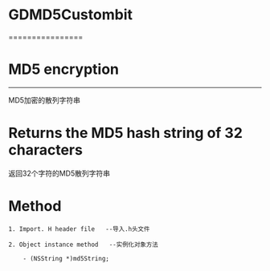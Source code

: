 # GDMD5Custombit
================

# MD5 encryption  
----------------
   MD5加密的散列字符串
   
# Returns the MD5 hash string of 32 characters
  返回32个字符的MD5散列字符串

# Method
  `1. Import. H header file   --导入.h头文件`
  
  `2. Object instance method   --实例化对象方法`
  ```objc
      - (NSString *)md5String;
  ```
